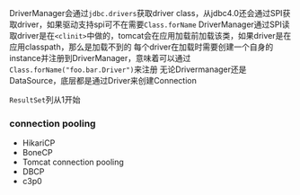 DriverManager会通过`jdbc.drivers`获取driver class，从jdbc4.0还会通过SPI获取driver，如果驱动支持spi可不在需要`Class.forName`
DriverManager通过SPI读取driver是在`<clinit>`中做的，tomcat会在应用加载前加载该类，如果driver是在应用classpath，那么是加载不到的
每个driver在加载时需要创建一个自身的instance并注册到DriverManager，意味着可以通过`Class.forName("foo.bar.Driver")`来注册
无论Drivermanager还是DataSource，底层都是通过Driver来创建Connection

`ResultSet`列从1开始

### connection pooling
- HikariCP
- BoneCP
- Tomcat connection pooling
- DBCP
- c3p0
